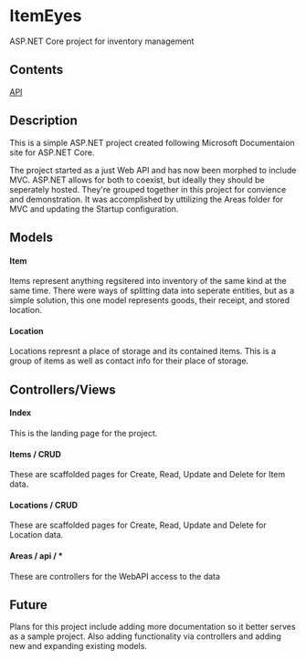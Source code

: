 # ItemEyes
ASP.NET Core project for inventory management

## Contents
[API](https://github.com/kellivan/ItemEyes/tree/main/ItemEyes/Areas/api)

## Description
This is a simple ASP.NET project created following Microsoft Documentaion site
for ASP.NET Core.

The project started as a just Web API and has now been morphed to include MVC.
ASP.NET allows for both to coexist, but ideally they should be seperately hosted.
They're grouped together in this project for convience and demonstration.
It was accomplished by uttilizing the Areas folder for MVC and updating the Startup
configuration.

## Models

#### Item
Items represent anything regsitered into inventory of the same kind at the same time.
There were ways of splitting data into seperate entities, but as a simple solution,
this one model represents goods, their receipt, and stored location.

#### Location
Locations represnt a place of storage and its contained items.
This is a group of items as well as contact info for their place of storage.


## Controllers/Views

#### Index
This is the landing page for the project.

#### Items / CRUD
These are scaffolded pages for Create, Read, Update and Delete for Item data.

#### Locations / CRUD
These are scaffolded pages for Create, Read, Update and Delete for Location data.

#### Areas / api / *
These are controllers for the WebAPI access to the data

## Future
Plans for this project include adding more documentation so it better serves as a sample project.
Also adding functionality via controllers and adding new and expanding existing models.
